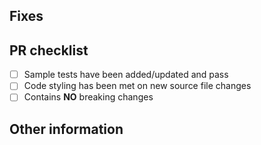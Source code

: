 ## Fixes #
<!-- Add the issue ID after the '#' to automatically close the issue once the PR is merged -->

<!-- Please provide a description below of the changes made and how it has been tested -->

## PR checklist

- [ ] Sample tests have been added/updated and pass
- [ ] Code styling has been met on new source file changes
- [ ] Contains **NO** breaking changes

<!-- If a breaking change has been made, please provide a detailed description below of the impact and the migration path -->

## Other information
<!-- Please provide any additional information, links, or screenshots below if applicable -->
